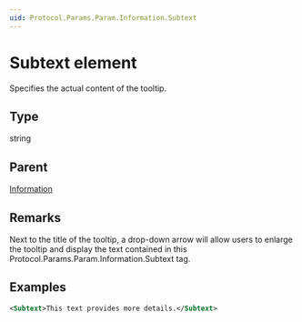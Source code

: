 ```yaml
---
uid: Protocol.Params.Param.Information.Subtext
---
```


# Subtext element

Specifies the actual content of the tooltip.

## Type

string

## Parent

[Information](xref:Protocol.Params.Param.Information)

## Remarks

Next to the title of the tooltip, a drop-down arrow will allow users to enlarge the tooltip and display the text contained in this Protocol.Params.Param.Information.Subtext tag.

## Examples

```xml
<Subtext>This text provides more details.</Subtext>
```
